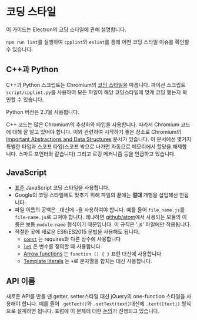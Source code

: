 # 코딩 스타일

이 가이드는 Electron의 코딩 스타일에 관해 설명합니다.

`npm run lint`를 실행하여 `cpplint`와 `eslint`를 통해 어떤 코딩 스타일 이슈를 확인할
수 있습니다.

## C++과 Python

C++과 Python 스크립트는 Chromium의
[코딩 스타일](http://www.chromium.org/developers/coding-style)을 따릅니다. 파이선
스크립트 `script/cpplint.py`를 사용하여 모든 파일이 해당 코딩스타일에 맞게 코딩 했는지
확인할 수 있습니다.

Python 버전은 2.7을 사용합니다.

C++ 코드는 많은 Chromium의 추상화와 타입을 사용합니다. 따라서 Chromium 코드에 대해 잘
알고 있어야 합니다. 이와 관련하여 시작하기 좋은 장소로 Chromium의
[Important Abstractions and Data Structures](https://www.chromium.org/developers/coding-style/important-abstractions-and-data-structures)
문서가 있습니다. 이 문서에선 몇가지 특별한 타입과 스코프 타입(스코프 밖으로 나가면
자동으로 메모리에서 할당을 해제합니다. 스마트 포인터와 같습니다) 그리고 로깅 메커니즘
등을 언급하고 있습니다.

## JavaScript

* [표준](http://npm.im/standard) JavaScript 코딩 스타일을 사용합니다.
* Google의 코딩 스타일에도 맞추기 위해 파일의 끝에는 **절대** 개행을 삽입해선 안됩니다.
* 파일 이름의 공백은 `_`대신에 `-`을 사용하여야 합니다. 예를 들어
`file_name.js`를 `file-name.js`로 고쳐야 합니다. 왜냐하면
[github/atom](https://github.com/github/atom)에서 사용되는 모듈의 이름은 보통
`module-name` 형식이기 때문입니다. 이 규칙은 '.js' 파일에만 적용됩니다.
* 적절한 곳에 새로운 ES6/ES2015 문법을 사용해도 됩니다.
  * [`const`](https://developer.mozilla.org/ko/docs/Web/JavaScript/Reference/Statements/const)
    는 requires와 다른 상수에 사용합니다
  * [`let`](https://developer.mozilla.org/ko/docs/Web/JavaScript/Reference/Statements/let)
    은 변수를 정의할 때 사용합니다
  * [Arrow functions](https://developer.mozilla.org/ko/docs/Web/JavaScript/Reference/Functions/Arrow_functions)
    는 `function () { }` 표현 대신에 사용합니다
  * [Template literals](https://developer.mozilla.org/ko/docs/Web/JavaScript/Reference/Template_literals)
    는 `+`로 문자열을 합치는 대신 사용합니다.

## API 이름

새로운 API를 만들 땐 getter, setter스타일 대신 jQuery의 one-function 스타일을
사용해야 합니다. 예를 들어 `.getText()`와 `.setText(text)`대신에 `.text([text])`
형식으로 설계하면 됩니다. 포럼에 이 문제에 대한 [논의](https://github.com/electron/electron/issues/46)가
진행되고 있습니다.
